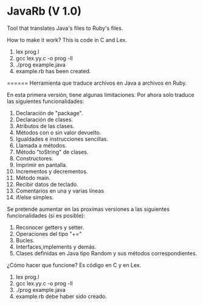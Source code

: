 JavaRb (V 1.0)
======

Tool that translates Java's files to Ruby's files.

How to make it work?
This is code in C and Lex.
  1. lex prog.l
  2. gcc lex.yy.c -o prog -ll
  3. ./prog example.java
  4. example.rb has been created.

======
Herramienta que traduce archivos en Java a archivos en Ruby.

En esta primera versión, tiene algunas limitaciones. Por ahora solo traduce las siguientes funcionalidades:
  1. Declaración de "package".
  2. Declaración de clases.
  3. Atributos de las clases.
  4. Métodos con o sin valor devuelto.
  5. Igualdades e instrucciones sencillas.
  6. Llamada a métodos.
  7. Método "toString" de clases.
  8. Constructores.
  9. Imprimir en pantalla.
  10. Incrementos y decrementos.
  11. Método main.
  12. Recibir datos de teclado.
  13. Comentarios en una y varias líneas
  14. if/else simples.

Se pretende aumentar en las proxímas versiones a las siguientes funcionalidades (si es posible):
  1. Reconocer getters y setter.
  2. Operaciones del tipo "+="
  3. Bucles.
  4. Interfaces,implements y demás.
  5. Clases definidas en Java tipo Random y sus métodos correspondientes.

¿Cómo hacer que funcione?
  Es código en C y en Lex.
  1. lex prog.l
  2. gcc lex.yy.c -o prog -ll
  3. ./prog example.java
  4. example.rb debe haber sido creado.
